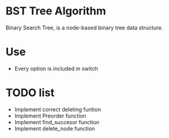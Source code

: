 # BST Tree Algorithm



Binary Search Tree, is a node-based binary tree data structure.

# Use

  - Every option is included in switch


# TODO list
  - Implement correct deleting funtion
  - Implement Preorder function
  - Implement find_succesor function
  - Implement delete_node function